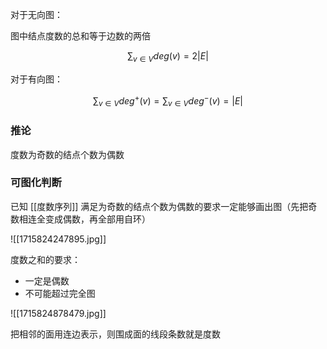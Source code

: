 ---
---

对于无向图：

图中结点度数的总和等于边数的两倍

$$
\sum_{v \in V} deg(v) = 2|E|
$$

对于有向图：

$$
\sum_{v \in V} deg^{+}(v) = \sum_{v \in V} deg^{-}(v) = |E|
$$

### 推论

度数为奇数的结点个数为偶数

### 可图化判断

已知 [[度数序列]] 满足为奇数的结点个数为偶数的要求一定能够画出图（先把奇数相连全变成偶数，再全部用自环）


![[1715824247895.jpg]]

度数之和的要求：

- 一定是偶数
- 不可能超过完全图

![[1715824878479.jpg]]

把相邻的面用连边表示，则围成面的线段条数就是度数
